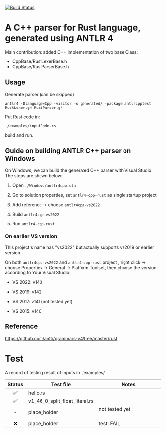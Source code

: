 [![Build Status](https://img.shields.io/badge/build%20-passing-brightgreen.svg)](https://github.com/jcju/antlr4-cpp-parser-for-rust)

# A C++ parser for Rust language, generated using ANTLR 4



Main contribution: added C++ implementation of two base Class:

- CppBase/RustLexerBase.h
- CppBase/RustParserBase.h


## Usage

Generate parser (can be skipped)
```
antlr4 -Dlanguage=Cpp -visitor -o generated/ -package antlrcpptest RustLexer.g4 RustParser.g4
```

Put Rust code in: 
```
./examples/inputCode.rs
```
build and run.


## Guide on building ANTLR C++ parser on Windows

On Windows, we can build the generated C++ parser with Visual Studio. The steps are shown below:

1. Open `./Windows/antlr4cpp.sln`

2. Go to solution properties, set `antlr4-cpp-rust` as single startup project

3. Add reference -> choose `antlr4cpp-vs2022`

4. Build `antlr4cpp-vs2022`

5. Run `antlr4-cpp-rust`

### On earlier VS version

This project's name has "vs2022" but actually supports vs2019 or earlier version.

On both `antlr4cpp-vs2022` and `antlr4-cpp-rust` project , right click -> choose Properties -> General -> Platform Toolset, then choose the version according to Your Visual Studio:

- VS 2022: v143

- VS 2019: v142

- VS 2017: v141 (not tested yet)

- VS 2015: v140

## Reference

https://github.com/antlr/grammars-v4/tree/master/rust



# Test



A record of testing result of inputs in ./examples/



| Status | Test file     | Notes                                                                       |
| :-: | --------------------- | --------------------------------------------------------------- |
| ✅  | hello.rs             |                                                                             |
| ✅  | v1_46_0_split_float_literal.rs |                                                                             |
| - | place_holder  | not tested yet &nbsp; &nbsp; &nbsp; &nbsp; &nbsp;&nbsp; &nbsp; &nbsp; &nbsp; &nbsp;&nbsp; &nbsp; &nbsp; &nbsp; &nbsp;|
| ❌  | place_holder            | test: FAIL                                                                  |
